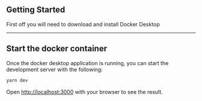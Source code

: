 ## Getting Started

First off you will need to download and install Docker Desktop

---

## Start the docker container

Once the docker desktop application is running, you can start the development server with the following:

```bash
yarn dev
```



Open [http://localhost:3000](http://localhost:3000) with your browser to see the result.

